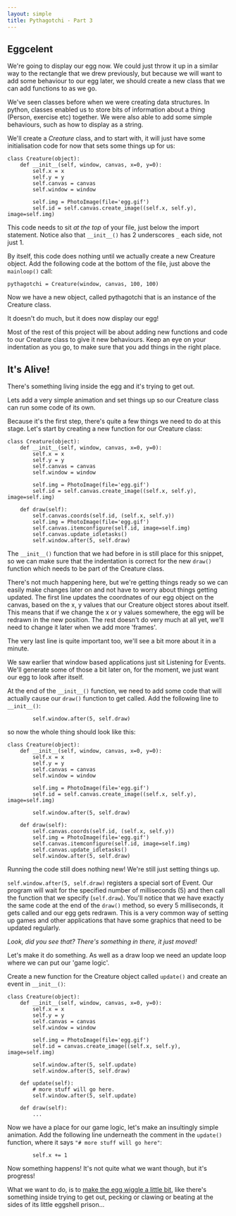 ```yaml
---
layout: simple
title: Pythagotchi - Part 3
---
```


## Eggcelent

We're going to display our egg now. We could just throw it up in a similar way to the rectangle that we drew previously, but because we will want to add some behaviour to our egg later, we should create a new class that we can add functions to as we go.

We've seen classes before when we were creating data structures. In python, classes enabled us to store bits of information about a thing (Person, exercise etc) together. We were also able to add some simple behaviours, such as how to display as a string.

We'll create a *Creature* class, and to start with, it will just have some initialisation code for now that sets some things up for us:

```
class Creature(object):
    def __init__(self, window, canvas, x=0, y=0):
        self.x = x
        self.y = y
        self.canvas = canvas
        self.window = window
        
        self.img = PhotoImage(file='egg.gif')
        self.id = self.canvas.create_image((self.x, self.y), image=self.img)
```

This code needs to sit *at the top* of your file, just below the import statement. Notice also that `__init__()` has 2 underscores `_` each side, not just 1.

By itself, this code does nothing until we actually create a new Creature object. Add the following code at the bottom of the file, just above the `mainloop()` call:

```
pythagotchi = Creature(window, canvas, 100, 100)
```

Now we have a new object, called pythagotchi that is an instance of the Creature class.

It doesn't do much, but it does now display our egg!

Most of the rest of this project will be about adding new functions and code to our Creature class to give it new behaviours. Keep an eye on your indentation as you go, to make sure that you add things in the right place.

## It's Alive!

There's something living inside the egg and it's trying to get out.

Lets add a very simple animation and set things up so our Creature class can run some code of its own.

Because it's the first step, there's quite a few things we need to do at this stage. Let's start by creating a new function for our Creature class:

```
class Creature(object):
    def __init__(self, window, canvas, x=0, y=0):
        self.x = x
        self.y = y
        self.canvas = canvas
        self.window = window
        
        self.img = PhotoImage(file='egg.gif')
        self.id = self.canvas.create_image((self.x, self.y), image=self.img)
        
    def draw(self):
        self.canvas.coords(self.id, (self.x, self.y))
        self.img = PhotoImage(file='egg.gif')
        self.canvas.itemconfigure(self.id, image=self.img)
        self.canvas.update_idletasks()
        self.window.after(5, self.draw)
```

The `__init__()` function that we had before in is still place for this snippet, so we can make sure that the indentation is correct for the new `draw()` function which needs to be part of the Creature class.

There's not much happening here, but we're getting things ready so we can easily make changes later on and not have to worry about things getting updated. The first line updates the coordnates of our egg object on the canvas, based on the x, y values that our Creature object stores about itself. This means that if we change the x or y values somewhere, the egg will be redrawn in the new position. The rest doesn't do very much at all yet, we'll need to change it later when we add more 'frames'.

The very last line is quite important too, we'll see a bit more about it in a minute.

We saw earlier that window based applications just sit Listening for Events. We'll generate some of those a bit later on, for the moment, we just want our egg to look after itself.

At the end of the `__init__()` function, we need to add some code that will actually cause our `draw()` function to get called. Add the following line to `__init__()`:

```
        self.window.after(5, self.draw)
```

so now the whole thing should look like this:

```
class Creature(object):
    def __init__(self, window, canvas, x=0, y=0):
        self.x = x
        self.y = y
        self.canvas = canvas
        self.window = window
        
        self.img = PhotoImage(file='egg.gif')
        self.id = self.canvas.create_image((self.x, self.y), image=self.img)

        self.window.after(5, self.draw)
        
    def draw(self):
        self.canvas.coords(self.id, (self.x, self.y))
        self.img = PhotoImage(file='egg.gif')
        self.canvas.itemconfigure(self.id, image=self.img)
        self.canvas.update_idletasks()
        self.window.after(5, self.draw)
```

Running the code still does nothing new! We're still just setting things up.

`self.window.after(5, self.draw)` registers a special sort of Event. Our program will wait for the specified number of milliseconds (5) and then call the function that we specify (`self.draw`). You'll notice that we have exactly the same code at the end of the `draw()` method, so every 5 milliseconds, it gets called and our egg gets redrawn. This is a very common way of setting up games and other applications that have some graphics that need to be updated regularly.

*Look, did you see that? There's something in there, it just moved!*

Let's make it do something. As well as a draw loop we need an update loop where we can put our 'game logic'.

Create a new function for the Creature object called `update()` and create an event in `__init__()`:

```
class Creature(object):
    def __init__(self, window, canvas, x=0, y=0):
        self.x = x
        self.y = y
        self.canvas = canvas
        self.window = window
        
        self.img = PhotoImage(file='egg.gif')
        self.id = canvas.create_image((self.x, self.y), image=self.img)
        
        self.window.after(5, self.update)
        self.window.after(5, self.draw)
        
    def update(self):
        # more stuff will go here.
        self.window.after(5, self.update)
        
    def draw(self):
        ...
```

Now we have a place for our game logic, let's make an insultingly simple animation. Add the following line underneath the comment in the `update()` function, where it says `"# more stuff will go here"`:

```
        self.x += 1
```

Now something happens! It's not quite what we want though, but it's progress!

What we want to do, is to [make the egg wiggle a little bit](part4.html), like there's something inside trying to get out, pecking or clawing or beating at the sides of its little eggshell prison...